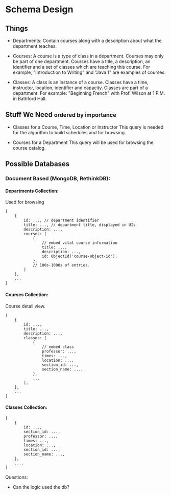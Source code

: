Schema Design
=============

Things
------
* Departments:
Contain courses along with a description about what the department teaches.

* Courses:
A course is a type of class in a department. Courses may only be part of one
department. Courses have a title, a description, an identifier and a set of
classes which are teaching this course. For example, "Introduction to Writing" and "Java 1" are examples of courses. 

* Classes:
A class is an instance of a course. Classes have a time, instructor, location,
identifier and capacity. Classes are part of a department. For example:
"Beginning French" with Prof. Wilson at 1 P.M. in Bathford Hall.

Stuff We Need <small>ordered by importance</small>
-------------

* Classes for a Course, Time, Location or Instructor
This query is needed for the algorithm to build schedules and for browsing.

* Courses for a Department
This query will be used for browsing the course catalog.

Possible Databases
------------------

### Document Based (MongoDB, RethinkDB):
#### Departments Collection:
Used for browsing

    [
        {
            id: ..., // department identifier
            title: ..., // department title, displayed in UIs
            description: ...,
            courses: [
                {
                    // embed vital course information
                    title: ...,
                    description: ...,
                    id: ObjectId('course-object-id'),
                },
                // 100s-1000s of entries.
            ]
        },
        ...
    ]

#### Courses Collection:
Course detail view.

    [
        {
            id: ...,
            title: ...,
            description: ...,
            classes: [
                {
                    // embed class
                    professor: ...,
                    times: ...,
                    location: ...,
                    section_id: ...,
                    section_name: ...,
                },
                ...
            ],
        },
        ...
    ]

#### Classes Collection:

    [
        {
            id: ...,
            section_id: ...,
            professor: ...,
            times: ...,
            location: ...,
            section_id: ...,
            section_name: ...,
        },
        ....
    ]

Questions:
* Can the logic used the db?

